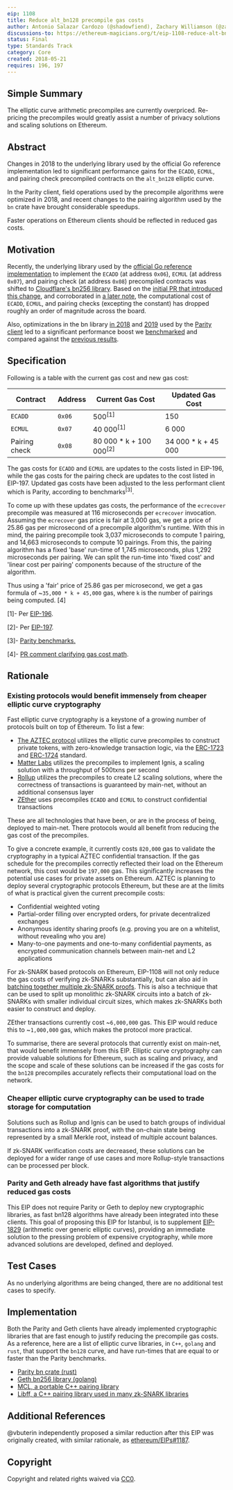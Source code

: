```yaml
---
eip: 1108
title: Reduce alt_bn128 precompile gas costs
author: Antonio Salazar Cardozo (@shadowfiend), Zachary Williamson (@zac-williamson)
discussions-to: https://ethereum-magicians.org/t/eip-1108-reduce-alt-bn128-precompile-gas-costs/3206
status: Final
type: Standards Track
category: Core
created: 2018-05-21
requires: 196, 197
---
```


## Simple Summary  

The elliptic curve arithmetic precompiles are currently overpriced. Re-pricing the precompiles would greatly assist a number of privacy solutions and scaling solutions on Ethereum. 

## Abstract

Changes in 2018 to the underlying library used by the official Go reference
implementation led to significant performance gains for the `ECADD`, `ECMUL`,
and pairing check precompiled contracts on the `alt_bn128` elliptic curve.

In the Parity client, field operations used by the precompile algorithms were optimized in 2018, 
and recent changes to the pairing algorithm used by the `bn` crate have brought considerable speedups.

Faster operations on Ethereum clients should be reflected in reduced gas costs.

## Motivation

Recently, the underlying library used by the [official Go reference
implementation](https://github.com/ethereum/go-ethereum) to implement the
`ECADD` (at address `0x06`), `ECMUL` (at address `0x07`), and pairing check (at
address `0x08`) precompiled contracts was shifted to [Cloudflare's bn256
library](https://github.com/cloudflare/bn256). Based on the [initial PR that
introduced this change](https://github.com/ethereum/go-ethereum/pull/16203),
and corroborated in [a later
note](https://github.com/ethereum/go-ethereum/pull/16301#issuecomment-372687543),
the computational cost of `ECADD`, `ECMUL`, and pairing checks (excepting the
constant) has dropped roughly an order of magnitude across the board.

Also, optimizations in the bn library [in 2018](https://github.com/paritytech/bn/pull/9) and [2019](https://github.com/paritytech/bn/pull/14)
used by the [Parity client](https://github.com/paritytech/parity-ethereum) led to a 
significant performance boost we 
[benchmarked](https://gist.github.com/zac-williamson/838410a3da179d47d31b25b586c15e53) 
and compared against the [previous 
results](https://gist.github.com/pdyraga/4649b74436940a01e8221d85e80bfeef).  


## Specification

Following is a table with the current gas cost and new gas cost:

| Contract      | Address   | Current Gas Cost               | Updated Gas Cost    |
| ------------- | --------- | -----------------------------  | ------------------- |
| `ECADD`       | `0x06`    | 500<sup>[1]</sup>              | 150                 |
| `ECMUL`       | `0x07`    | 40 000<sup>[1]</sup>           | 6 000               |
| Pairing check | `0x08`    | 80 000 * k + 100 000<sup>[2]</sup>| 34 000 * k + 45 000    |

The gas costs for `ECADD` and `ECMUL` are updates to the costs listed in
EIP-196, while the gas costs for the pairing check are updates to the cost
listed in EIP-197. Updated gas costs have been adjusted to the less performant 
client which is Parity, according to benchmarks<sup>[3]</sup>.

To come up with these updates gas costs, the performance of the `ecrecover` precompile
was measured at 116 microseconds per `ecrecover` invocation. Assuming the `ecrecover`
gas price is fair at 3,000 gas, we get a price of 25.86 gas per microsecond of a precompile
algorithm's runtime. With this in mind, the pairing precompile took 3,037 microseconds to
compute 1 pairing, and 14,663 microseconds to compute 10 pairings. From this, the pairing
algorithm has a fixed 'base' run-time of 1,745 microseconds, plus 1,292 microseconds per
pairing. We can split the run-time into 'fixed cost' and 'linear cost per pairing'
components because of the structure of the algorithm.

Thus using a 'fair' price of 25.86 gas per microsecond, we get a gas formula of
~`35,000 * k + 45,000` gas, where `k` is the number of pairings being computed. [4]

[1]- Per [EIP-196](./eip-196.md).

[2]- Per [EIP-197](./eip-197.md).

[3]- [Parity benchmarks.](https://gist.github.com/zac-williamson/838410a3da179d47d31b25b586c15e53)

[4]- [PR comment clarifying gas cost math](https://github.com/ethereum/EIPs/pull/1987#discussion_r280977066).

## Rationale  

### Existing protocols would benefit immensely from cheaper elliptic curve cryptography

Fast elliptic curve cryptography is a keystone of a growing number of protocols built on top of Ethereum. To list a few:  

* [The AZTEC protocol](https://github.com/AztecProtocol/AZTEC) utilizes the elliptic curve precompiles to construct private tokens, with zero-knowledge transaction logic, via the [ERC-1723](https://github.com/ethereum/EIPs/issues/1723) and [ERC-1724](https://github.com/ethereum/EIPs/issues/1724) standard.  
* [Matter Labs](https://github.com/matter-labs/matter-network) utilizes the precompiles to implement Ignis, a scaling solution with a throughput of 500txns per second  
* [Rollup](https://github.com/rollup/rollup) utilizes the precompiles to create L2 scaling solutions, where the correctness of transactions is guaranteed by main-net, without an additional consensus layer  
* [ZEther](https://crypto.stanford.edu/~buenz/papers/zether.pdf) uses precompiles `ECADD` and `ECMUL` to construct confidential transactions  

These are all technologies that have been, or are in the process of being, deployed to main-net. There protocols would all benefit from reducing the gas cost of the precompiles.  

To give a concrete example, it currently costs `820,000` gas to validate the cryptography in a typical AZTEC confidential transaction. If the gas schedule for the precompiles correctly reflected their load on the Ethereum network, this cost would be `197,000` gas. This significantly increases the potential use cases for private assets on Ethereum. AZTEC is planning to deploy several cryptographic protocols Ethereum, but these are at the limits of what is practical given the current precompile costs:  

* Confidential weighted voting  
* Partial-order filling over encrypted orders, for private decentralized exchanges  
* Anonymous identity sharing proofs (e.g. proving you are on a whitelist, without revealing who you are)  
* Many-to-one payments and one-to-many confidential payments, as encrypted communication channels between main-net and L2 applications  

For zk-SNARK based protocols on Ethereum, EIP-1108 will not only reduce the gas costs of verifying zk-SNARKs substantially, but can also aid in [batching together multiple zk-SNARK proofs](https://github.com/matter-labs/Groth16BatchVerifier). This is also a technique that can be used to split up monolithic zk-SNARK circuits into a batch of zk-SNARKs with smaller individual circuit sizes, which makes zk-SNARKs both easier to construct and deploy.

ZEther transactions currently cost ~`6,000,000` gas. This EIP would reduce this to ~`1,000,000` gas, which makes the protocol more practical.  

To summarise, there are several protocols that currently exist on main-net, that would benefit immensely from this EIP. Elliptic curve cryptography can provide valuable solutions for Ethereum, such as scaling and privacy, and the scope and scale of these solutions can be increased if the gas costs for the `bn128` precompiles accurately reflects their computational load on the network.

### Cheaper elliptic curve cryptography can be used to trade storage for computation  

Solutions such as Rollup and Ignis can be used to batch groups of individual transactions into a zk-SNARK proof, with the on-chain state being represented by a small Merkle root, instead of multiple account balances.  

If zk-SNARK verification costs are decreased, these solutions can be deployed for a wider range of use cases and more Rollup-style transactions can be processed per block.

### Parity and Geth already have fast algorithms that justify reduced gas costs  

This EIP does not require Parity or Geth to deploy new cryptographic libraries, as fast bn128 algorithms have already been integrated into these clients. This goal of proposing this EIP for Istanbul, is to supplement [EIP-1829](./eip-1829.md) (arithmetic over generic elliptic curves), providing an immediate solution to the pressing problem of expensive cryptography, while more advanced solutions are developed, defined and deployed.


## Test Cases  

As no underlying algorithms are being changed, there are no additional test cases to specify.  

## Implementation  

Both the Parity and Geth clients have already implemented cryptographic libraries that are fast enough to justify reducing the precompile gas costs. As a reference, here are a list of elliptic curve libraries, in `C++`, `golang` and `rust`, that support the `bn128` curve, and have run-times that are equal to or faster than the Parity benchmarks.  

* [Parity bn crate (rust)](https://github.com/paritytech/bn)  
* [Geth bn256 library (golang)](https://github.com/ethereum/go-ethereum/tree/master/crypto/bn256/cloudflare)  
* [MCL, a portable C++ pairing library](https://github.com/herumi/mcl)  
* [Libff, a C++ pairing library used in many zk-SNARK libraries](https://github.com/scipr-lab/libff)

## Additional References

@vbuterin independently proposed a similar reduction after this EIP was originally created, with similar rationale, as [ethereum/EIPs#1187](https://github.com/ethereum/EIPs/issues/1187).

## Copyright
Copyright and related rights waived via [CC0](../CC0).
